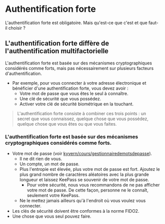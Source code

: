 # Authentification forte
L'authentification forte est obligatoire. Mais qu'est-ce que c'est et que faut-il choisir ?
## L'authentification forte diffère de l'authentification multifactorielle
L'authentification forte est basée sur des mécanismes cryptographiques considérés comme forts, mais pas nécessairement sur plusieurs facteurs d'authentification.
- Par exemple, pour vous connecter à votre adresse électronique et bénéficier d'une authentification forte, vous devez avoir :
  - Votre mot de passe que vous êtes le seul à connaître.
  - Une clé de sécurité que vous possédez.
  - Activer votre clé de sécurité biométrique en la touchant.
> L'authentification forte consiste à combiner ces trois points : un secret que vous connaissez, quelque chose que vous possédez, quelque chose que vous êtes ou que vous faites.
### L'authentification forte est basée sur des mécanismes cryptographiques considérés comme forts.
- Votre mot de passe (voir [kyvern/cours/gestionnairedemotsdepasse](https://github.com/kyvernfoundation/kyvern/blob/main/fr/gestionnairedemotsdepasse.md)).
  - Il ne dit rien de vous.
  - Un compte, un mot de passe.
  - Plus l'entropie est élevée, plus votre mot de passe est fort. Ajoutez le plus grand nombre de caractères aléatoires avec la plus grande longueur et laissez KeePass se souvenir de votre mot de passe.
    - Pour votre sécurité, nous vous recommandons de ne pas afficher votre mot de passe. De cette façon, personne ne le connaît, seulement votre KeePass.
  - Ne le mettez jamais ailleurs qu'à l'endroit où vous voulez vous connecter.
- Les clés de sécurité doivent être conformes à la norme FIDO2.
- Une chose que vous seul pouvez faire.
